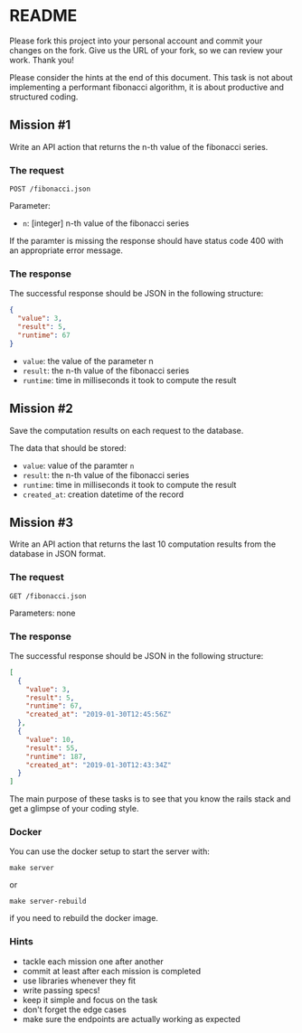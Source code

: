 # README

Please fork this project into your personal account and commit your changes on the fork. Give us the URL of your fork, so we can review your work. Thank you!

Please consider the hints at the end of this document. This task is not about implementing a performant fibonacci algorithm, it is about productive and structured coding.

## Mission #1

Write an API action that returns the n-th value of the fibonacci series.

### The request

`POST /fibonacci.json`

Parameter:
* `n`: [integer] n-th value of the fibonacci series

If the paramter is missing the response should have status code 400 with an appropriate error message. 

### The response

The successful response should be JSON in the following structure:

```json
{
  "value": 3,
  "result": 5,
  "runtime": 67
}
```

* `value`: the value of the parameter n
* `result`: the n-th value of the fibonacci series
* `runtime`: time in milliseconds it took to compute the result

## Mission #2

Save the computation results on each request to the database.

The data that should be stored:

* `value`: value of the paramter `n` 
* `result`: the n-th value of the fibonacci series
* `runtime`: time in milliseconds it took to compute the result
* `created_at`: creation datetime of the record

## Mission #3

Write an API action that returns the last 10 computation results from the database in JSON format.

### The request

`GET /fibonacci.json`

Parameters: none

### The response

The successful response should be JSON in the following structure:

```json
[
  {
    "value": 3,
    "result": 5,
    "runtime": 67,
    "created_at": "2019-01-30T12:45:56Z"
  },
  {
    "value": 10,
    "result": 55,
    "runtime": 187,
    "created_at": "2019-01-30T12:43:34Z"
  }
]
```

The main purpose of these tasks is to see that you know the rails stack and get a glimpse of your coding style.

### Docker

You can use the docker setup to start the server with:

```
make server
```

or

```
make server-rebuild
```
if you need to rebuild the docker image.

### Hints

* tackle each mission one after another
* commit at least after each mission is completed
* use libraries whenever they fit
* write passing specs!
* keep it simple and focus on the task
* don't forget the edge cases
* make sure the endpoints are actually working as expected
